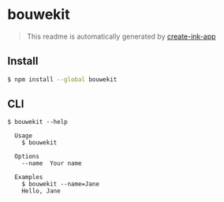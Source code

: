 # bouwekit

> This readme is automatically generated by [create-ink-app](https://github.com/vadimdemedes/create-ink-app)

## Install

```bash
$ npm install --global bouwekit
```

## CLI

```
$ bouwekit --help

  Usage
    $ bouwekit

  Options
    --name  Your name

  Examples
    $ bouwekit --name=Jane
    Hello, Jane
```
